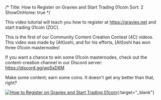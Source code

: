 /*
Title: How to Register on Graviex and Start Trading 01coin
Sort: 2
ShowOnHome: true
*/

This video tutorial will teach you how to register at https://graviex.net and start trading 01coin (ZOC).

This is the first of our Community Content Creation Contest (4C) videos. This video was made by [Alt]oshi, and for his efforts, [Alt]oshi has won three 01coin masternodes!

If you want a chance to win some 01coin masternodes, check out the content-creation channel in our Discord server: https://discord.gg/wq5xD6M

Make some content; earn some coins. It doesn't get any better than that, right?

[![How to Register on Graviex and Start Trading 01coin](https://img.youtube.com/vi/kzkQvOinxAE/0.jpg)](https://www.youtube.com/watch?v=kzkQvOinxAE){:target="_blank"}
